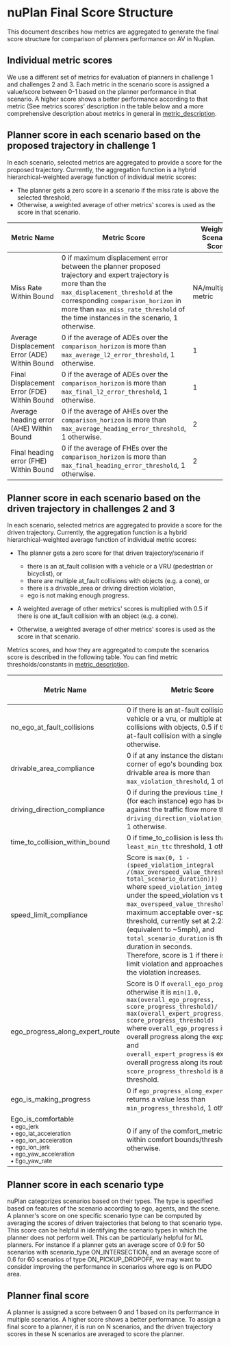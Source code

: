 



# nuPlan Final Score Structure

This document describes how metrics are aggregated to generate the final score structure for comparison of planners performance on AV in Nuplan.

## Individual metric scores
We use a different set of metrics for evaluation of planners in challenge 1 and challenges 2 and 3. Each metric in the scenario score is assigned a value/score between 0-1 based on the planner performance in that scenario. A higher score shows a better performance according to that metric (See metrics scores' description in the table below and a more comprehensive description about metrics in general in [metric_description](https://github.com/motional/nuplan-devkit/blob/master/docs/metrics_description.md).

## Planner score in each scenario based on the proposed trajectory in challenge 1
In each scenario, selected metrics are aggregated to provide a score for the proposed trajectory. Currently, the aggregation function is a hybrid hierarchical-weighted average function of individual metric scores:
- The planner gets a zero score in a scenario if the miss rate is above the selected threshold,
- Otherwise, a weighted average of other metrics' scores is used as the score in that scenario.

|  Metric Name        | Metric Score      | Weight in Scenario Score     |
|--------------------|--------------------|---------------------------|
|Miss Rate Within Bound|0 if maximum displacement error between the planner proposed trajectory and expert trajectory is more than the `max_displacement_threshold` at the corresponding `comparison_horizon` in more than `max_miss_rate_threshold` of the time instances in the scenario, 1 otherwise.|NA/multiplying metric|
|Average Displacement Error (ADE)  Within Bound        |0 if the average of ADEs over the `comparison_horizon` is more than `max_average_l2_error_threshold`, 1  otherwise.|1|
|Final Displacement Error (FDE)  Within Bound        |0 if the average of ADEs over the `comparison_horizon` is more than `max_final_l2_error_threshold`, 1  otherwise.|1|
|Average heading error (AHE) Within Bound        |0 if the average of AHEs over the `comparison_horizon` is more than `max_average_heading_error_threshold`, 1  otherwise.|2|
|Final heading error (FHE) Within Bound       |0 if the average of FHEs over the `comparison_horizon` is more than `max_final_heading_error_threshold`, 1  otherwise.|2|



## Planner score in each scenario based on the driven trajectory in challenges 2 and 3

In each scenario, selected metrics are aggregated to provide a score for the driven trajectory. Currently, the aggregation function is a hybrid hierarchical-weighted average function of individual metric scores:

 - The planner gets a zero score for that driven trajectory/scenario if 
	- there is an at_fault collision with a vehicle or a VRU (pedestrian or bicyclist), or
	- there are multiple at_fault collisions with objects (e.g. a cone), or
	- there is a drivable_area or driving direction violation, 
	- ego is not making enough progress.
    
 - A weighted average of other metrics' scores is multiplied with 0.5 if there is one at_fault collision with an object (e.g. a cone).
 - Otherwise, a weighted average of other metrics' scores is used as the score in that scenario.

Metrics scores, and how they are aggregated to compute the scenarios score is described in the following table. You can find metric thresholds/constants in [metric_description](https://github.com/motional/nuplan-devkit/blob/master/docs/metrics_description.md).

|  Metric Name        | Metric Score      | Weight in Scenario Score     |
|--------------------|--------------------|---------------------------|
|no_ego_at_fault_collisions |0 if there is an at-fault collision with a vehicle or a vru, or multiple at-fault collisions with objects, 0.5 if there's an at-fault collision with a single object, 1 otherwise.|NA/multiplying metric|
|drivable_area_compliance          |0 if at any instance the distance of a corner of ego's bounding box from the drivable area is more than `max_violation_threshold`, 1  otherwise.|NA/multiplying metric|
|driving_direction_compliance          |0 if during the previous `time_horizon` (for each instance) ego has been driving against the traffic flow more than  `driving_direction_violation_threshold`, 1  otherwise.|NA/multiplying metric|
|time_to_collision_within_bound   |0 if time_to_collision is less than `least_min_ttc` threshold, 1 otherwise. |5|
|speed_limit_compliance          | Score is ``max(0, 1 - (speed_violation_integral /(max_overspeed_value_threshold * total_scenario_duration)))``  <br> where ``speed_violation_integral`` is area under the speed_violation vs time graph, ``max_overspeed_value_threshold`` is the maximum acceptable over-speeding threshold, currently set at 2.23 m/s (equivalent to ~5mph), and ``total_scenario_duration`` is the scenario duration in seconds. <br> Therefore, score is 1 if there is no speed limit violation and approaches to 0 as the violation increases.|4|
|ego_progress_along_expert_route         |Score is 0 if `overall_ego_progress<0`, otherwise it is `min(1.0, max(overall_ego_progress, score_progress_threshold)/ max(overall_expert_progress, score_progress_threshold)` <br> where `overall_ego_progress` is ego's overall progress along the expert route, and <br> `overall_expert_progress` is expert overall progress along its route, and <br> `score_progress_threshold` is a small threshold.|5|
|ego_is_making_progress          | 0 if `ego_progress_along_expert_route` returns a value less than `min_progress_threshold`, 1 otherwise.  |NA/multiplying metric|
|Ego_is_comfortable  <small> <br> •  ego_jerk <br> •  ego_lat_acceleration <br> • ego_lon_acceleration <br> • ego_lon_jerk <br> •  ego_yaw_acceleration <br> • Ego_yaw_rate|0 if any of the comfort_metrics are not within comfort bounds/thresholds and 1 otherwise.|2|

## Planner score in each scenario type

nuPlan categorizes scenarios based on their types. The type is specified based on features of the scenario according to ego, agents, and the scene. A planner's score on one specific scenario type can be computed by averaging the scores of driven trajectories that belong to that scenario type. This score can be helpful in identifying the scenario types in which the planner does not perform well. This can be particularly helpful for ML planners. For instance if a planner gets an average score of 0.9 for 50 scenarios with scenario_type ON_INTERSECTION, and an average score of 0.6 for 60 scenarios of type ON_PICKUP_DROPOFF, we may want to consider improving the performance in scenarios where ego is on PUDO area.

## Planner final score

A planner is assigned a score between 0 and 1 based on its performance in multiple scenarios. A higher score shows a better performance. To assign a final score to a planner, it is run on N scenarios, and the driven trajectory scores in these N scenarios are averaged to score the planner.
